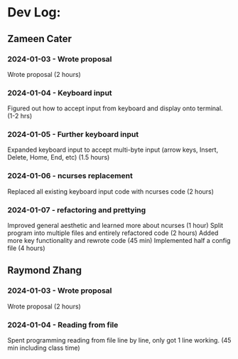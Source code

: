 # Dev Log:

## Zameen Cater

### 2024-01-03 - Wrote proposal
Wrote proposal (2 hours)

### 2024-01-04 - Keyboard input
Figured out how to accept input from keyboard and display onto terminal. (1-2 hrs)

### 2024-01-05 - Further keyboard input
Expanded keyboard input to accept multi-byte input (arrow keys, Insert, Delete, Home, End, etc) (1.5 hours)

### 2024-01-06 - ncurses replacement
Replaced all existing keyboard input code with ncurses code (2 hours)

### 2024-01-07 - refactoring and prettying
Improved general aesthetic and learned more about ncurses (1 hour)
Split program into multiple files and entirely refactored code (2 hours)
Added more key functionality and rewrote code (45 min)
Implemented half a config file (4 hours)

## Raymond Zhang

### 2024-01-03 - Wrote proposal
Wrote proposal (2 hours)

### 2024-01-04 - Reading from file
Spent programming reading from file line by line, only got 1 line working. (45 min including class time)
